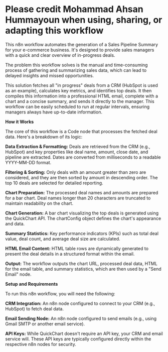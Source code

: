 # Please credit Mohammad Ahsan Hummayoun when using, sharing, or adapting this workflow

This n8n workflow automates the generation of a Sales Pipeline Summary for your e-commerce business. It's designed to provide sales managers with a quick and clear overview of in-progress deals.

The problem this workflow solves is the manual and time-consuming process of gathering and summarizing sales data, which can lead to delayed insights and missed opportunities.

This solution fetches all "in progress" deals from a CRM (HubSpot is used as an example), calculates key metrics, and identifies top deals. It then compiles this information into a professional HTML email, complete with a chart and a concise summary, and sends it directly to the manager. This workflow can be easily scheduled to run at regular intervals, ensuring managers always have up-to-date information.


**How it Works**


The core of this workflow is a Code node that processes the fetched deal data. Here's a breakdown of its logic:

**Data Extraction & Formatting:** Deals are retrieved from the CRM (e.g., HubSpot) and key properties like deal name, amount, close date, and pipeline are extracted. Dates are converted from milliseconds to a readable YYYY-MM-DD format.

**Filtering & Sorting:** Only deals with an amount greater than zero are considered, and they are then sorted by amount in descending order. The top 10 deals are selected for detailed reporting.

**Chart Preparation:** The processed deal names and amounts are prepared for a bar chart. Deal names longer than 20 characters are truncated to maintain readability on the chart.

**Chart Generation:** A bar chart visualizing the top deals is generated using the QuickChart API. The chartConfig object defines the chart's appearance and data.

**Summary Statistics:** Key performance indicators (KPIs) such as total deal value, deal count, and average deal size are calculated.

**HTML Email Content:** HTML table rows are dynamically generated to present the deal details in a structured format within the email.

**Output:** The workflow outputs the chart URL, processed deal data, HTML for the email table, and summary statistics, which are then used by a "Send Email" node.



**Setup and Requirements**



To run this n8n workflow, you will need the following:

**CRM Integration:** An n8n node configured to connect to your CRM (e.g., HubSpot) to fetch deal data.

**Email Sending Node:** An n8n node configured to send emails (e.g., using Gmail SMTP or another email service).

**API Keys:** While QuickChart doesn't require an API key, your CRM and email service will. These API keys are typically configured directly within the respective n8n nodes for security.
